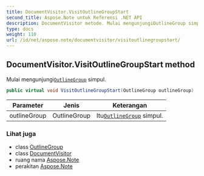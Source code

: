 ```yaml
---
title: DocumentVisitor.VisitOutlineGroupStart
second_title: Aspose.Note untuk Referensi .NET API
description: DocumentVisitor metode. Mulai mengunjungiOutlineGroup simpul.
type: docs
weight: 110
url: /id/net/aspose.note/documentvisitor/visitoutlinegroupstart/
---
```

## DocumentVisitor.VisitOutlineGroupStart method

Mulai mengunjungi[`OutlineGroup`](../../outlinegroup/) simpul.

```csharp
public virtual void VisitOutlineGroupStart(OutlineGroup outlineGroup)
```

| Parameter | Jenis | Keterangan |
| --- | --- | --- |
| outlineGroup | OutlineGroup | Itu[`OutlineGroup`](../../outlinegroup/) simpul. |

### Lihat juga

* class [OutlineGroup](../../outlinegroup/)
* class [DocumentVisitor](../)
* ruang nama [Aspose.Note](../../documentvisitor/)
* perakitan [Aspose.Note](../../../)


